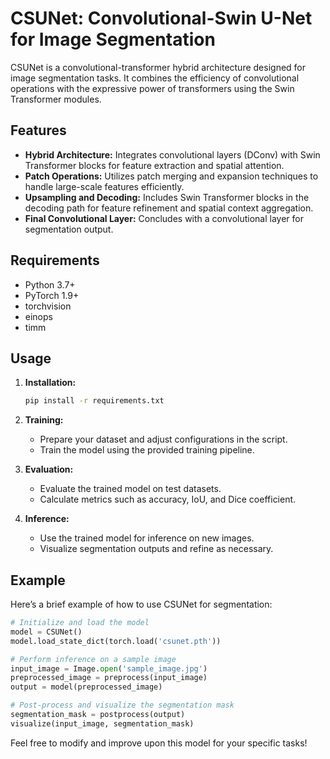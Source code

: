 # CSUNet: Convolutional-Swin U-Net for Image Segmentation

CSUNet is a convolutional-transformer hybrid architecture designed for image segmentation tasks. It combines the efficiency of convolutional operations with the expressive power of transformers using the Swin Transformer modules.

## Features

- **Hybrid Architecture:** Integrates convolutional layers (DConv) with Swin Transformer blocks for feature extraction and spatial attention.
- **Patch Operations:** Utilizes patch merging and expansion techniques to handle large-scale features efficiently.
- **Upsampling and Decoding:** Includes Swin Transformer blocks in the decoding path for feature refinement and spatial context aggregation.
- **Final Convolutional Layer:** Concludes with a convolutional layer for segmentation output.

## Requirements

- Python 3.7+
- PyTorch 1.9+
- torchvision
- einops
- timm

## Usage

1. **Installation:**

   ```bash
   pip install -r requirements.txt


2. **Training:**

   - Prepare your dataset and adjust configurations in the script.
   - Train the model using the provided training pipeline.

3. **Evaluation:**

   - Evaluate the trained model on test datasets.
   - Calculate metrics such as accuracy, IoU, and Dice coefficient.

4. **Inference:**

   - Use the trained model for inference on new images.
   - Visualize segmentation outputs and refine as necessary.

## Example

Here’s a brief example of how to use CSUNet for segmentation:

```python
# Initialize and load the model
model = CSUNet()
model.load_state_dict(torch.load('csunet.pth'))

# Perform inference on a sample image
input_image = Image.open('sample_image.jpg')
preprocessed_image = preprocess(input_image)
output = model(preprocessed_image)

# Post-process and visualize the segmentation mask
segmentation_mask = postprocess(output)
visualize(input_image, segmentation_mask)
```



Feel free to modify and improve upon this model for your specific tasks!
